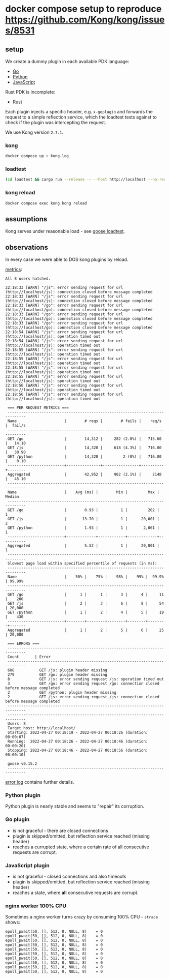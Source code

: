 # docker compose setup to reproduce https://github.com/Kong/kong/issues/8531

## setup

We create a dummy plugin in each available PDK language:
- [Go](https://github.com/Kong/go-pdk)
- [Python](https://github.com/Kong/kong-python-pdk)
- [JavaScript](https://github.com/Kong/kong-js-pdk)

Rust PDK is incomplete:
- [Rust](https://github.com/jgramoll/kong-rust-pdk)

Each plugin injects a specific header, e.g. `x-goplugin` and forwards the request to a simple reflection service, which the loadtest tests against to check if the plugin was intercepting the request. 

We use Kong version `2.7.1`.


### kong

``` bash
docker compose up > kong.log
```

### loadtest

``` bash
(cd loadtest && cargo run --release -- --host http://localhost --no-reset-metrics --no-task-metrics -u 8 -t 20) > metrics.log
```

### kong reload

``` bash
docker compose exec kong kong reload
```


## assumptions

Kong serves under reasonable load - see [goose loadtest](https://goose.rs).


## observations

In every case we were able to DOS kong plugins by reload.


[metrics](metrics.log):

```
All 8 users hatched.

22:18:33 [WARN] "/js": error sending request for url (http://localhost/js): connection closed before message completed
22:18:33 [WARN] "/js": error sending request for url (http://localhost/js): connection closed before message completed
22:18:33 [WARN] "/go": error sending request for url (http://localhost/go): connection closed before message completed
22:18:33 [WARN] "/go": error sending request for url (http://localhost/go): connection closed before message completed
22:18:33 [WARN] "/go": error sending request for url (http://localhost/go): connection closed before message completed
22:18:54 [WARN] "/js": error sending request for url (http://localhost/js): operation timed out
22:18:54 [WARN] "/js": error sending request for url (http://localhost/js): operation timed out
22:18:55 [WARN] "/js": error sending request for url (http://localhost/js): operation timed out
22:18:55 [WARN] "/js": error sending request for url (http://localhost/js): operation timed out
22:18:55 [WARN] "/js": error sending request for url (http://localhost/js): operation timed out
22:18:55 [WARN] "/js": error sending request for url (http://localhost/js): operation timed out
22:18:56 [WARN] "/js": error sending request for url (http://localhost/js): operation timed out
22:18:56 [WARN] "/js": error sending request for url (http://localhost/js): operation timed out

 === PER REQUEST METRICS ===
 ------------------------------------------------------------------------------
 Name                     |        # reqs |        # fails |    req/s |  fail/s
 ------------------------------------------------------------------------------
 GET /go                  |        14,312 |     282 (2.0%) |   715.60 |   14.10
 GET /js                  |        14,320 |     618 (4.3%) |   716.00 |   30.90
 GET /python              |        14,320 |         2 (0%) |   716.00 |    0.10
 -------------------------+---------------+----------------+----------+--------
 Aggregated               |        42,952 |     902 (2.1%) |     2148 |   45.10
 ------------------------------------------------------------------------------
 Name                     |    Avg (ms) |        Min |         Max |     Median
 ------------------------------------------------------------------------------
 GET /go                  |        0.93 |          1 |         202 |          1
 GET /js                  |       13.70 |          1 |      20,001 |          2
 GET /python              |        1.93 |          1 |       2,061 |          1
 -------------------------+-------------+------------+-------------+-----------
 Aggregated               |        5.52 |          1 |      20,001 |          1
 ------------------------------------------------------------------------------
 Slowest page load within specified percentile of requests (in ms):
 ------------------------------------------------------------------------------
 Name                     |    50% |    75% |    98% |    99% |  99.9% | 99.99%
 ------------------------------------------------------------------------------
 GET /go                  |      1 |      1 |      3 |      4 |     11 |    200
 GET /js                  |      2 |      3 |      6 |      8 |     54 | 20,000
 GET /python              |      1 |      2 |      4 |      5 |     19 |    430
 -------------------------+--------+--------+--------+--------+--------+-------
 Aggregated               |      1 |      2 |      5 |      6 |     25 | 20,000

 === ERRORS ===
 ------------------------------------------------------------------------------
 Count       | Error
 ------------------------------------------------------------------------------
 608           GET /js: plugin header missing
 279           GET /go: plugin header missing
 8             GET /js: error sending request /js: operation timed out
 3             GET /go: error sending request /go: connection closed before message completed
 2             GET /python: plugin header missing
 2             GET /js: error sending request /js: connection closed before message completed
 ------------------------------------------------------------------------------
 ------------------------------------------------------------------------------
 Users: 8
 Target host: http://localhost/
 Starting: 2022-04-27 00:18:19 - 2022-04-27 00:18:26 (duration: 00:00:07)
 Running:  2022-04-27 00:18:26 - 2022-04-27 00:18:46 (duration: 00:00:20)
 Stopping: 2022-04-27 00:18:46 - 2022-04-27 00:18:56 (duration: 00:00:10)

 goose v0.15.2
 ------------------------------------------------------------------------------

```

[error log](kong.log) contains further details.


### Python plugin

Python plugin is nearly stable and seems to "repair" its corruption.


### Go plugin

* is not graceful - there are closed connections
* plugin is skipped/omitted, but reflection service reached (missing header) 
* reaches a currupted state, where a certain rate of all consecutive requests are corrupt.


### JavaScript plugin

* is not graceful - closed connections and also timeouts
* plugin is skipped/omitted, but reflection service reached (missing header) 
* reaches a state, where **all** consecutive requests are corrupt.


### nginx worker 100% CPU

Sometimes a nginx worker turns crazy by consuming 100% CPU - `strace` shows:

```
epoll_pwait(50, [], 512, 0, NULL, 8)    = 0
epoll_pwait(50, [], 512, 0, NULL, 8)    = 0
epoll_pwait(50, [], 512, 0, NULL, 8)    = 0
epoll_pwait(50, [], 512, 0, NULL, 8)    = 0
epoll_pwait(50, [], 512, 0, NULL, 8)    = 0
epoll_pwait(50, [], 512, 0, NULL, 8)    = 0
epoll_pwait(50, [], 512, 0, NULL, 8)    = 0
epoll_pwait(50, [], 512, 0, NULL, 8)    = 0
epoll_pwait(50, [], 512, 0, NULL, 8)    = 0
epoll_pwait(50, [], 512, 0, NULL, 8)    = 0
```
